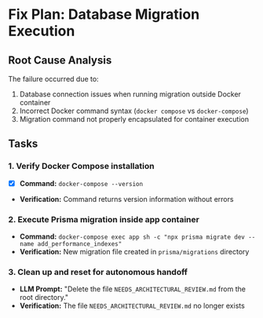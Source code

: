 # Fix Plan: Database Migration Execution

## Root Cause Analysis
The failure occurred due to:
1. Database connection issues when running migration outside Docker container
2. Incorrect Docker command syntax (`docker compose` vs `docker-compose`)
3. Migration command not properly encapsulated for container execution

## Tasks

### 1. Verify Docker Compose installation
- [x] **Command:** `docker-compose --version`
- **Verification:** Command returns version information without errors

### 2. Execute Prisma migration inside app container
- **Command:** `docker-compose exec app sh -c "npx prisma migrate dev --name add_performance_indexes"`
- **Verification:** New migration file created in `prisma/migrations` directory

### 3. Clean up and reset for autonomous handoff
- **LLM Prompt:** "Delete the file `NEEDS_ARCHITECTURAL_REVIEW.md` from the root directory."
- **Verification:** The file `NEEDS_ARCHITECTURAL_REVIEW.md` no longer exists